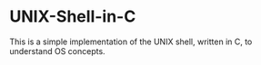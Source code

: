 # UNIX-Shell-in-C
This is a simple implementation of the UNIX shell, written in C, to understand OS concepts.
